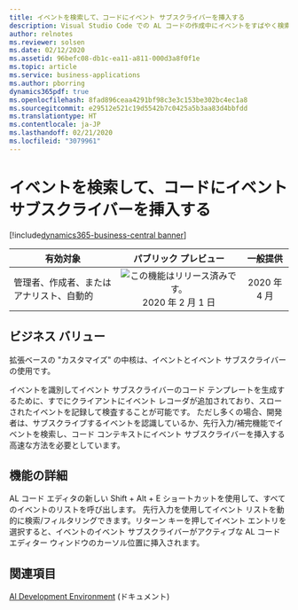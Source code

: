 ```yaml
---
title: イベントを検索して、コードにイベント サブスクライバーを挿入する
description: Visual Studio Code での AL コードの作成中にイベントをすばやく検索し、選択したイベントに対するイベント サブスクライバーをコードに挿入します。
author: relnotes
ms.reviewer: solsen
ms.date: 02/12/2020
ms.assetid: 96befc08-db1c-ea11-a811-000d3a8f0f1e
ms.topic: article
ms.service: business-applications
ms.author: pborring
dynamics365pdf: true
ms.openlocfilehash: 8fad896ceaa4291bf98c3e3c153be302bc4ec1a8
ms.sourcegitcommit: e29512e521c19d5542b7c0425a5b3aa83d4bbfdd
ms.translationtype: HT
ms.contentlocale: ja-JP
ms.lasthandoff: 02/21/2020
ms.locfileid: "3079961"
---
```

# <a name="look-up-events-and-insert-event-subscriber-in-code"></a>イベントを検索して、コードにイベント サブスクライバーを挿入する
[!include[dynamics365-business-central banner](../includes/dynamics365-business-central.md)]

| 有効対象    |  パブリック プレビュー | 一般提供 | 
| ---------- | :----------: |:----------: |
|管理者、作成者、またはアナリスト、自動的|![この機能はリリース済みです。](/dynamics365-release-plan/media/green-checkmark.png "この機能はリリース済みです。") 2020 年 2 月 1 日| 2020 年 4 月|


## <a name="business-value"></a>ビジネス バリュー
<!-- bv start -->
拡張ベースの "カスタマイズ" の中核は、イベントとイベント サブスクライバーの使用です。 

イベントを識別してイベント サブスクライバーのコード テンプレートを生成するために、すでにクライアントにイベント レコーダが追加されており、スローされたイベントを記録して検査することが可能です。 ただし多くの場合、開発者は、サブスクライブするイベントを認識しているか、先行入力/補完機能でイベントを検索し、コード コンテキストにイベント サブスクライバーを挿入する高速な方法を必要としています。
<!-- bv end -->



## <a name="feature-details"></a>機能の詳細
<!--feature detail start -->
AL コード エディタの新しい Shift + Alt + E ショートカットを使用して、すべてのイベントのリストを呼び出します。 先行入力を使用してイベント リストを動的に検索/フィルタリングできます。リターン キーを押してイベント エントリを選択すると、イベントのイベント サブスクライバーがアクティブな AL コード エディター ウィンドウのカーソル位置に挿入されます。
<!--feature detail end -->










## <a name="see-also"></a>関連項目

[Al Development Environment](https://docs.microsoft.com/dynamics365/business-central/dev-itpro/developer/devenv-reference-overview) (ドキュメント)
